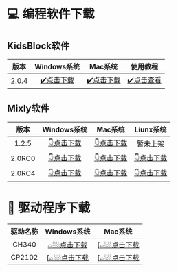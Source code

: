 # 💻 编程软件下载

## KidsBlock软件

| 版本  |                       Windows系统                        |                           Mac系统                            | 使用教程                                                  |
| :---: | :------------------------------------------------------: | :----------------------------------------------------------: | --------------------------------------------------------- |
| 2.0.4 | [✔️点击下载](https://www.kidsblock.cn/Down/KidsBlock.exe) | [✔️点击下载](https://www.kidsblock.cn/Down/KidsBlock-MACOS.dmg) | [✔️点击查看](https://www.keyesrobot.cn/projects/KidsBlock) |

## Mixly软件

|  版本  |                         Windows系统                          |                           Mac系统                            |                          Liunx系统                           |
| :----: | :----------------------------------------------------------: | :----------------------------------------------------------: | :----------------------------------------------------------: |
| 1.2.5  | [👇点击下载](https://pan.baidu.com/s/1Mn7TDF2QDLJYgV7oH0z2ig?pwd=keye) | [👇点击下载](https://pan.baidu.com/s/1sNsJCNJsCQO3gwG1hzqkDw?pwd=keye ) |                           暂未上架                           |
| 2.0RC0 | [👇点击下载](https://pan.baidu.com/s/1urZP69J7Zj46RjOJpboEvQ?pwd=keye) | [👇点击下载](https://pan.baidu.com/s/1fBIWLUe3T9gbR-PiETr-5A?pwd=keye ) | [👇点击下载](https://pan.baidu.com/s/16L0xsL9roiT70t7DvIjO0Q?pwd=keye) |
| 2.0RC4 | [👇点击下载](https://pan.baidu.com/s/1YjYgnbvYammvPTdFuFwb8g?pwd=keye) | [👇点击下载](https://pan.baidu.com/s/127Qc_neXv4Mv27H4KP3DPg?pwd=keye ) | [👇点击下载](https://pan.baidu.com/s/1HnrFu7Hke4LRn3R0gAKBjw?pwd=keye) |

# 🔧 驱动程序下载

| 驱动名称 |                         Windows系统                          |                           Mac系统                            |
| :------: | :----------------------------------------------------------: | :----------------------------------------------------------: |
|  CH340   | [👉🏼点击下载](https://xiazai.keyesrobot.cn/software/ch340/CH341SER.ZIP) | [[👉🏼点击下载](https://xiazai.keyesrobot.cn/software/ch340/CH34XSER_MAC.ZIP) |
|  CP2102  | [[👉🏼点击下载](https://xiazai.keyesrobot.cn/software/cp2102/CP2102_Driver.zip) | [[👉🏼点击下载](https://xiazai.keyesrobot.cn/software/cp2102/Mac_OSX_VCP_Driver.zip) |


